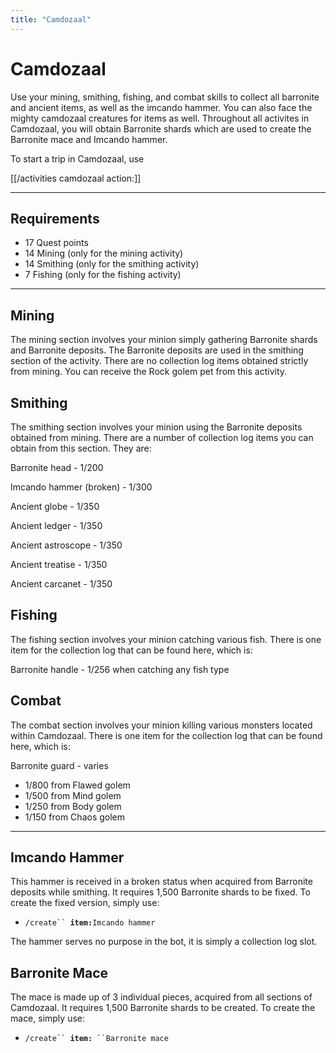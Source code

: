 ```yaml
---
title: "Camdozaal"
---
```


# Camdozaal

Use your mining, smithing, fishing, and combat skills to collect all barronite and ancient items, as well as the imcando hammer. You can also face the mighty camdozaal creatures for items as well. Throughout all activites in Camdozaal, you will obtain Barronite shards which are used to create the Barronite mace and Imcando hammer.

To start a trip in Camdozaal, use

[[/activities camdozaal action:]]

---

## Requirements

- 17 Quest points
- 14 Mining (only for the mining activity)
- 14 Smithing (only for the smithing activity)
- 7 Fishing (only for the fishing activity)

---

## Mining

The mining section involves your minion simply gathering Barronite shards and Barronite deposits. The Barronite deposits are used in the smithing section of the activity. There are no collection log items obtained strictly from mining. You can receive the Rock golem pet from this activity.

## Smithing

The smithing section involves your minion using the Barronite deposits obtained from mining. There are a number of collection log items you can obtain from this section. They are:

Barronite head - 1/200

Imcando hammer (broken) - 1/300

Ancient globe - 1/350

Ancient ledger - 1/350

Ancient astroscope - 1/350

Ancient treatise - 1/350

Ancient carcanet - 1/350

## Fishing

The fishing section involves your minion catching various fish. There is one item for the collection log that can be found here, which is:

Barronite handle - 1/256 when catching any fish type

## Combat

The combat section involves your minion killing various monsters located within Camdozaal. There is one item for the collection log that can be found here, which is:

Barronite guard - varies

- 1/800 from Flawed golem
- 1/500 from Mind golem
- 1/250 from Body golem
- 1/150 from Chaos golem

---

## Imcando Hammer

This hammer is received in a broken status when acquired from Barronite deposits while smithing. It requires 1,500 Barronite shards to be fixed. To create the fixed version, simply use:

- `/create`` `**`item:`**`Imcando hammer`

The hammer serves no purpose in the bot, it is simply a collection log slot.

## Barronite Mace

The mace is made up of 3 individual pieces, acquired from all sections of Camdozaal. It requires 1,500 Barronite shards to be created. To create the mace, simply use:

- `/create`` `**`item:`**` ``Barronite mace`
